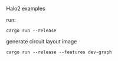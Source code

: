 Halo2 examples

run:
```shell
cargo run --release
```
generate circuit layout image
```shell
cargo run --release --features dev-graph
```